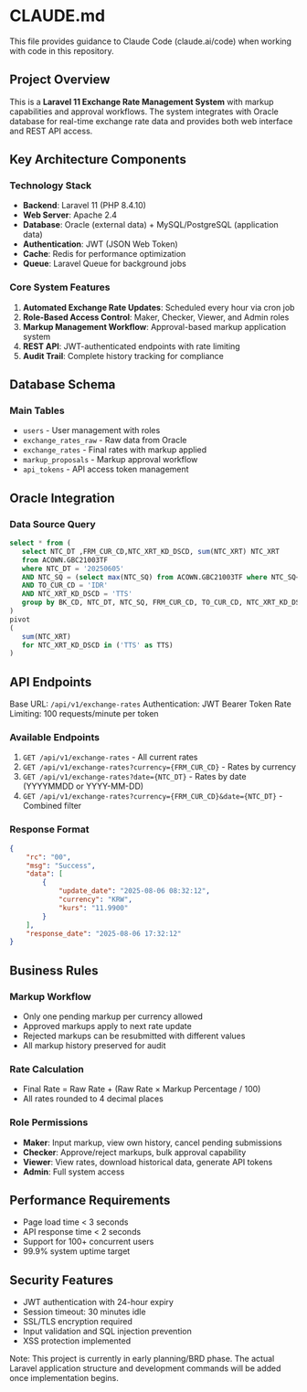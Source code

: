 # CLAUDE.md

This file provides guidance to Claude Code (claude.ai/code) when working with code in this repository.

## Project Overview

This is a **Laravel 11 Exchange Rate Management System** with markup capabilities and approval workflows. The system integrates with Oracle database for real-time exchange rate data and provides both web interface and REST API access.

## Key Architecture Components

### Technology Stack
- **Backend**: Laravel 11 (PHP 8.4.10)
- **Web Server**: Apache 2.4
- **Database**: Oracle (external data) + MySQL/PostgreSQL (application data)
- **Authentication**: JWT (JSON Web Token)
- **Cache**: Redis for performance optimization
- **Queue**: Laravel Queue for background jobs

### Core System Features
1. **Automated Exchange Rate Updates**: Scheduled every hour via cron job
2. **Role-Based Access Control**: Maker, Checker, Viewer, and Admin roles
3. **Markup Management Workflow**: Approval-based markup application system
4. **REST API**: JWT-authenticated endpoints with rate limiting
5. **Audit Trail**: Complete history tracking for compliance

## Database Schema

### Main Tables
- `users` - User management with roles
- `exchange_rates_raw` - Raw data from Oracle
- `exchange_rates` - Final rates with markup applied
- `markup_proposals` - Markup approval workflow
- `api_tokens` - API access token management

## Oracle Integration

### Data Source Query
```sql
select * from (
   select NTC_DT ,FRM_CUR_CD,NTC_XRT_KD_DSCD, sum(NTC_XRT) NTC_XRT
   from ACOWN.GBC21003TF 
   where NTC_DT = '20250605' 
   AND NTC_SQ = (select max(NTC_SQ) from ACOWN.GBC21003TF where NTC_SQ<>'9999' and NTC_DT = '20250605') 
   AND TO_CUR_CD = 'IDR'
   AND NTC_XRT_KD_DSCD = 'TTS'
   group by BK_CD, NTC_DT, NTC_SQ, FRM_CUR_CD, TO_CUR_CD, NTC_XRT_KD_DSCD 
)
pivot 
(
   sum(NTC_XRT)
   for NTC_XRT_KD_DSCD in ('TTS' as TTS)
)
```

## API Endpoints

Base URL: `/api/v1/exchange-rates`
Authentication: JWT Bearer Token
Rate Limiting: 100 requests/minute per token

### Available Endpoints
1. `GET /api/v1/exchange-rates` - All current rates
2. `GET /api/v1/exchange-rates?currency={FRM_CUR_CD}` - Rates by currency
3. `GET /api/v1/exchange-rates?date={NTC_DT}` - Rates by date (YYYYMMDD or YYYY-MM-DD)
4. `GET /api/v1/exchange-rates?currency={FRM_CUR_CD}&date={NTC_DT}` - Combined filter

### Response Format
```json
{
    "rc": "00",
    "msg": "Success", 
    "data": [
        {
            "update_date": "2025-08-06 08:32:12",
            "currency": "KRW",
            "kurs": "11.9900"
        }
    ],
    "response_date": "2025-08-06 17:32:12"
}
```

## Business Rules

### Markup Workflow
- Only one pending markup per currency allowed
- Approved markups apply to next rate update
- Rejected markups can be resubmitted with different values
- All markup history preserved for audit

### Rate Calculation
- Final Rate = Raw Rate + (Raw Rate × Markup Percentage / 100)
- All rates rounded to 4 decimal places

### Role Permissions
- **Maker**: Input markup, view own history, cancel pending submissions
- **Checker**: Approve/reject markups, bulk approval capability
- **Viewer**: View rates, download historical data, generate API tokens
- **Admin**: Full system access

## Performance Requirements
- Page load time < 3 seconds
- API response time < 2 seconds
- Support for 100+ concurrent users
- 99.9% system uptime target

## Security Features
- JWT authentication with 24-hour expiry
- Session timeout: 30 minutes idle
- SSL/TLS encryption required
- Input validation and SQL injection prevention
- XSS protection implemented

Note: This project is currently in early planning/BRD phase. The actual Laravel application structure and development commands will be added once implementation begins.
